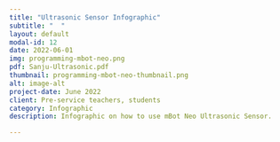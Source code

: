 ```yaml
---
title: "Ultrasonic Sensor Infographic"
subtitle: "  "
layout: default
modal-id: 12
date: 2022-06-01
img: programming-mbot-neo.png
pdf: Sanju-Ultrasonic.pdf
thumbnail: programming-mbot-neo-thumbnail.png
alt: image-alt
project-date: June 2022
client: Pre-service teachers, students
category: Infographic
description: Infographic on how to use mBot Neo Ultrasonic Sensor.

---
```

